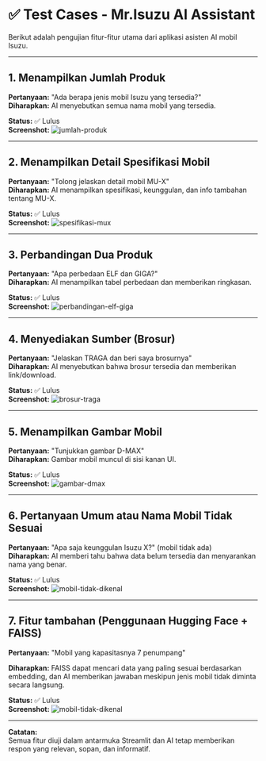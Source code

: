 # ✅ Test Cases - Mr.Isuzu AI Assistant

Berikut adalah pengujian fitur-fitur utama dari aplikasi asisten AI mobil Isuzu.

---

## 1. Menampilkan Jumlah Produk
**Pertanyaan:** "Ada berapa jenis mobil Isuzu yang tersedia?"  
**Diharapkan:** AI menyebutkan semua nama mobil yang tersedia.  

**Status:** ✅ Lulus  
**Screenshot:** ![jumlah-produk](screenshots/jumlah-produk.png)

---

## 2. Menampilkan Detail Spesifikasi Mobil
**Pertanyaan:** "Tolong jelaskan detail mobil MU-X"  
**Diharapkan:** AI menampilkan spesifikasi, keunggulan, dan info tambahan tentang MU-X.  

**Status:** ✅ Lulus  
**Screenshot:** ![spesifikasi-mux](screenshots/spesifikasi-mux.png)

---

## 3. Perbandingan Dua Produk
**Pertanyaan:** "Apa perbedaan ELF dan GIGA?"  
**Diharapkan:** AI menampilkan tabel perbedaan dan memberikan ringkasan.  

**Status:** ✅ Lulus  
**Screenshot:** ![perbandingan-elf-giga](screenshots/perbandingan-elf-giga.png)

---

## 4. Menyediakan Sumber (Brosur)
**Pertanyaan:** "Jelaskan TRAGA dan beri saya brosurnya"  
**Diharapkan:** AI menyebutkan bahwa brosur tersedia dan memberikan link/download.  

**Status:** ✅ Lulus  
**Screenshot:** ![brosur-traga](screenshots/brosur-traga.png)

---

## 5. Menampilkan Gambar Mobil
**Pertanyaan:** "Tunjukkan gambar D-MAX"  
**Diharapkan:** Gambar mobil muncul di sisi kanan UI.

**Status:** ✅ Lulus  
**Screenshot:** ![gambar-dmax](screenshots/gambar-dmax.png)

---

## 6. Pertanyaan Umum atau Nama Mobil Tidak Sesuai
**Pertanyaan:** "Apa saja keunggulan Isuzu X?" (mobil tidak ada)  
**Diharapkan:** AI memberi tahu bahwa data belum tersedia dan menyarankan nama yang benar.

**Status:** ✅ Lulus  
**Screenshot:** ![mobil-tidak-dikenal](screenshots/mobil-tidak-dikenal.png)

---

## 7. Fitur tambahan (Penggunaan Hugging Face + FAISS)
**Pertanyaan:** "Mobil yang kapasitasnya 7 penumpang"

**Diharapkan:** FAISS dapat mencari data yang paling sesuai berdasarkan embedding, dan AI memberikan jawaban meskipun jenis mobil tidak diminta secara langsung.

**Status:** ✅ Lulus  
**Screenshot:** ![mobil-tidak-dikenal](screenshots/pemanfaatan-faiss.png)

---

**Catatan:**  
Semua fitur diuji dalam antarmuka Streamlit dan AI tetap memberikan respon yang relevan, sopan, dan informatif.
